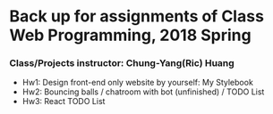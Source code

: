 # Back up for assignments of Class Web Programming, 2018 Spring
### Class/Projects instructor: Chung-Yang(Ric) Huang

* Hw1: Design front-end only website by yourself: My Stylebook
* Hw2: Bouncing balls / chatroom with bot (unfinished) / TODO List
* Hw3: React TODO List
